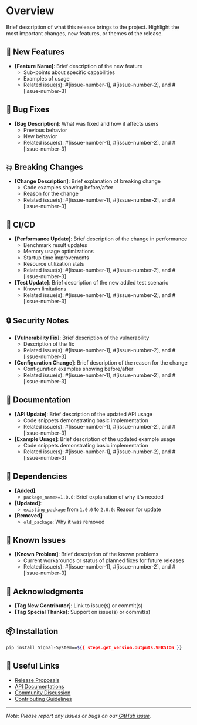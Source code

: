 # Overview
Brief description of what this release brings to the project.
Highlight the most important changes, new features, or themes of the release.

## 🚀 New Features
- **[Feature Name]**: Brief description of the new feature
  - Sub-points about specific capabilities
  - Examples of usage
  - Related issue(s): #[issue-number-1], #[issue-number-2], and #[issue-number-3]

## 🐛 Bug Fixes
- **[Bug Description]**: What was fixed and how it affects users
  - Previous behavior
  - New behavior
  - Related issue(s): #[issue-number-1], #[issue-number-2], and #[issue-number-3]

## 💥 Breaking Changes
- **[Change Description]**: Brief explanation of breaking change
  - Code examples showing before/after
  - Reason for the change
  - Related issue(s): #[issue-number-1], #[issue-number-2], and #[issue-number-3]

## 🔄 CI/CD
- **[Performance Update]**: Brief description of the change in performance
  - Benchmark result updates
  - Memory usage optimizations
  - Startup time improvements
  - Resource utilization stats
  - Related issue(s): #[issue-number-1], #[issue-number-2], and #[issue-number-3]
- **[Test Update]**: Brief description of the new added test scenario
  - Known limitations
  - Related issue(s): #[issue-number-1], #[issue-number-2], and #[issue-number-3]

## 🔒 Security Notes
- **[Vulnerability Fix]**: Brief description of the vulnerability
  - Description of the fix
  - Related issue(s): #[issue-number-1], #[issue-number-2], and #[issue-number-3]
- **[Configuration Change]**: Brief description of the reason for the change
  - Configuration examples showing before/after
  - Related issue(s): #[issue-number-1], #[issue-number-2], and #[issue-number-3]

## 📝 Documentation
- **[API Update]**: Brief description of the updated API usage
  - Code snippets demonstrating basic implementation
  - Related issue(s): #[issue-number-1], #[issue-number-2], and #[issue-number-3]
- **[Example Usage]**: Brief description of the updated example usage
  - Code snippets demonstrating basic implementation
  - Related issue(s): #[issue-number-1], #[issue-number-2], and #[issue-number-3]

## 🔧 Dependencies
- **[Added]**:
  - `package_name>=1.0.0`: Brief explanation of why it's needed
- **[Updated]**:
  - `existing_package` from `1.0.0` to `2.0.0`: Reason for update
- **[Removed]**:
  - `old_package`: Why it was removed

## 🐾 Known Issues
- **[Known Problem]**: Brief description of the known problems
  - Current workarounds or status of planned fixes for future releases
  - Related issue(s): #[issue-number-1], #[issue-number-2], and #[issue-number-3]

## 🙏 Acknowledgments
- **[Tag New Contributor]**: Link to issue(s) or commit(s)
- **[Tag Special Thanks]**: Support on issue(s) or commit(s)

## 📦 Installation
```bash
pip install Signal-System==${{ steps.get_version.outputs.VERSION }}
```

## 🔗 Useful Links
- [Release Proposals](https://github.com/hanson-hschang/Signal-System/wiki)
- [API Documentations](link-to-docs)
- [Community Discussion](https://github.com/hanson-hschang/Signal-System/discussions)
- [Contributing Guidelines](https://github.com/hanson-hschang/Signal-System#contributing)


---
*Note: Please report any issues or bugs on our [GitHub issue](https://github.com/hanson-hschang/Signal-System/issues).*
